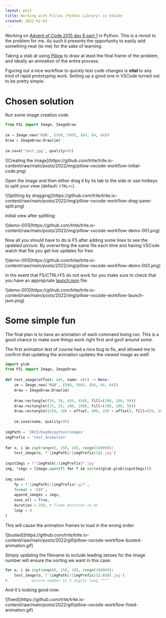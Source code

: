 ```yaml
---
layout: post
title: Working with Pillow (Python Library) in VSCode 
created: 2022-02-03
---
```


Working on [Advent of Code 2015 day 6 part 1](https://adventofcode.com/2015/day/6) in Python. This is a revisit to the problem for me. As such it presents the opportunity to easily add something neat (to me) for the sake of learning.

Taking a stab at using [Pillow](https://pillow.readthedocs.io/en/stable/) to draw at least the final frame of the problem, and ideally an animation of the entire process.

Figuring out a nice workflow to quickly test code changes is **vital** to any kind of rapid prototyping work. Setting up a good one in VSCode turned out to be pretty simple.

# Chosen solution
Run some image creation code
```python
from PIL import Image, ImageDraw

im = Image.new('RGB', (500, 500), (64, 64, 64))
draw = ImageDraw.Draw(im)

im.save('test.jpg', quality=95)
```
<div class="post-image">![Creating the image](https://github.com/trite/trite.io-content/raw/main/posts/2022/img/pillow-vscode-workflow-initial-code.png)</div>

Open the image and then either drag it by its tab to the side or use hotkeys to split your view (default: `CTRL+\`).

<div class="post-image">![Splitting by dragging](https://github.com/trite/trite.io-content/raw/main/posts/2022/img/pillow-vscode-workflow-drag-pane-split.png)</div>

Initial view after splitting:

<div class="post-image">![demo-001](https://github.com/trite/trite.io-content/raw/main/posts/2022/img/pillow-vscode-workflow-demo-001.png)</div>

Now all you should have to do is F5 after adding some lines to see the updated picture. By overwriting the same file each time and having VSCode watch that file you get live updates for free.

<div class="post-image">![demo-001](https://github.com/trite/trite.io-content/raw/main/posts/2022/img/pillow-vscode-workflow-demo-002.png)</div>

In the event that F5/CTRL+F5 do not work for you make sure to check that you have an appropriate [launch.json](https://code.visualstudio.com/docs/editor/debugging) file:

<div class="post-image">![demo-001](https://github.com/trite/trite.io-content/raw/main/posts/2022/img/pillow-vscode-workflow-launch-json.png)</div>

# Some simple fun
The final plan is to have an animation of each command being run. This is a good chance to make sure things work right first and goof around some.

The first animation test of course had a nice bug to fix, and allowed me to confirm that updating the animation updates the viewed image as well!

```python
import glob
from PIL import Image, ImageDraw

def test_image(offset: int, name: str) -> None:
    im = Image.new('RGB', (500, 500), (64, 64, 64))
    draw = ImageDraw.Draw(im)

    draw.rectangle((50, 50, 450, 450), fill=(200, 100, 50))
    draw.rectangle((25, 25, 100, 100), fill=(100, 200, 50))
    draw.rectangle((250, 100 + offset, 400, 250 + offset), fill=(50, 200, 100))

    im.save(name, quality=95)

imgPath = '2015/Day06/python/images'
imgPrefix = 'test_animation'

for o, i in zip(range(0, 250, 10), range(10000)):
    test_image(o, f'{imgPath}/{imgPrefix}{i}.jpg')

inputImgs = f'{imgPath}/{imgPrefix}*.jpg'
img, *imgs = [Image.open(f) for f in sorted(glob.glob(inputImgs))]

img.save(
    fp = f'{imgPath}/{imgPrefix}.gif',
    format = 'GIF',
    append_images = imgs,
    save_all = True,
    duration = 250, # frame duration in ms
    loop = 0
)
```

This will cause the animation frames to load in the wrong order:

<div class="post-image">![busted](https://github.com/trite/trite.io-content/raw/main/posts/2022/gif/pillow-vscode-workflow-busted-animation.gif)</div>

Simply updating the filename to include leading zeroes for the image number will ensure the sorting we want in this case:

```python
for o, i in zip(range(0, 250, 10), range(10000)):
    test_image(o, f'{imgPath}/{imgPrefix}{i:03d}.jpg')
#           ensure number is 3 digits long ^^^^
```

And it's looking good now:

<div class="post-image">![fixed](https://github.com/trite/trite.io-content/raw/main/posts/2022/gif/pillow-vscode-workflow-fixed-animation.gif)</div>